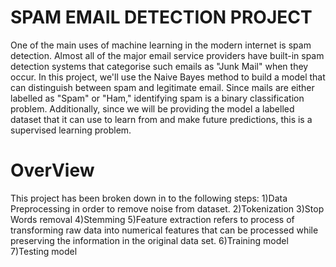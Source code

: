 # SPAM EMAIL DETECTION PROJECT
One of the main uses of machine learning in the modern internet is spam detection. Almost all of the major email service providers have built-in spam detection systems that categorise such emails as "Junk Mail" when they occur.
In this project, we'll use the Naive Bayes method to build a model that can distinguish between spam and legitimate email. Since mails are either labelled as "Spam" or "Ham," identifying spam is a binary classification problem. Additionally, since we will be providing the model a labelled dataset that it can use to learn from and make future predictions, this is a supervised learning problem.
# OverView
This project has been broken down in to the following steps:
1)Data Preprocessing in order to remove noise from dataset.
2)Tokenization
3)Stop Words removal
4)Stemming
5)Feature extraction refers to process of transforming raw data into numerical features that can be processed while preserving the information in the original data set.
6)Training model 
7)Testing model
